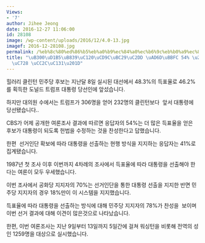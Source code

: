 ```yaml
---
Views:
- '7'
author: Jihee Jeong
date: 2016-12-27 11:06:00
id: 28108
image: /wp-content/uploads/2016/12/4.0-13.jpg
imagef: 2016-12-28108.jpg
permalink: /%eb%8c%80%ed%86%b5%eb%a0%b9%ec%84%a0%ec%b6%9c%eb%b0%a9%ec%8b%9d-%ea%b5%ad%eb%af%bc-54-%eb%93%9d%ed%91%9c%ec%9c%a8-%ec%b0%ac%ec%84%b1/
title: "\uB300\uD1B5\uB839\uC120\uCD9C\uBC29\uC2DD \uAD6D\uBBFC 54% \u201C\uB4DD\uD45C\
  \uC728 \uCC2C\uC131\u201D"
---
```


힐러리 클린턴 민주당 후보는 지난달 8일 실시된 대선에서 48.3%의 득표율로 46.2%를 획득한 도널드 트럼프 대통령 당선인에 앞섰습니다.

하지만 대의원 수에서는 트럼프가 306명을 얻어 232명의 클린턴보다  앞서 대통령에 당선됐습니다..

CBS가 어제 공개한 여론조사 결과에 따르면 응답자의 54%는 더 많은 득표율을 얻은 후보가 대통령이 되도록 헌법을 수정하는 것을 찬성한다고 답했습니다.

한편  선거인단 확보에 따라 대통령을 선출하는 현행 방식을 지지하는 응답자는 41%로 집계됐습니다.

1987년 첫 조사 이후 이번까지 4차례의 조사에서 득표율에 따라 대통령을 선출해야 한다는 여론이 모두 우세했습니다.

이번 조사에서 공화당 지지자의 70%는 선거인단을 통한 대통령 선출을 지지한 반면 민주당 지지자의 경우 18%만이 이 시스템을 지지했습니다.

득표율에 따라 대통령을 선출하는 방식에 대해 민주당 지지자의 78%가 찬성을  보이며  이번 선거 결과에 대해 이견이 많은것으로 나타났습니다.

한편, 이번 여론조사는 지난 9일부터 13일까지 5일간에 걸쳐 워싱턴을 비롯해 전역의 성인 1259명을 대상으로 실시했습니다.
